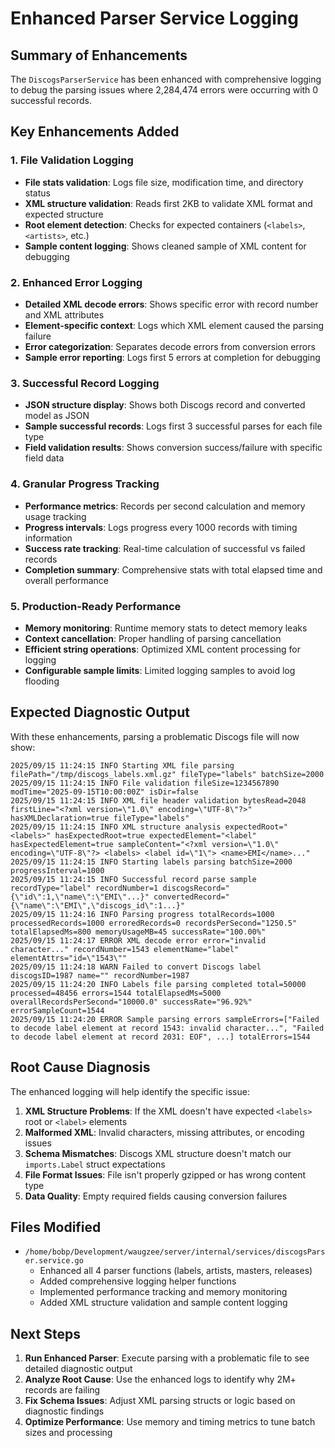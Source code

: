 # Enhanced Parser Service Logging

## Summary of Enhancements

The `DiscogsParserService` has been enhanced with comprehensive logging to debug the parsing issues where 2,284,474 errors were occurring with 0 successful records.

## Key Enhancements Added

### 1. **File Validation Logging**
- **File stats validation**: Logs file size, modification time, and directory status
- **XML structure validation**: Reads first 2KB to validate XML format and expected structure
- **Root element detection**: Checks for expected containers (`<labels>`, `<artists>`, etc.)
- **Sample content logging**: Shows cleaned sample of XML content for debugging

### 2. **Enhanced Error Logging**
- **Detailed XML decode errors**: Shows specific error with record number and XML attributes
- **Element-specific context**: Logs which XML element caused the parsing failure
- **Error categorization**: Separates decode errors from conversion errors
- **Sample error reporting**: Logs first 5 errors at completion for debugging

### 3. **Successful Record Logging**
- **JSON structure display**: Shows both Discogs record and converted model as JSON
- **Sample successful records**: Logs first 3 successful parses for each file type
- **Field validation results**: Shows conversion success/failure with specific field data

### 4. **Granular Progress Tracking**
- **Performance metrics**: Records per second calculation and memory usage tracking
- **Progress intervals**: Logs progress every 1000 records with timing information
- **Success rate tracking**: Real-time calculation of successful vs failed records
- **Completion summary**: Comprehensive stats with total elapsed time and overall performance

### 5. **Production-Ready Performance**
- **Memory monitoring**: Runtime memory stats to detect memory leaks
- **Context cancellation**: Proper handling of parsing cancellation
- **Efficient string operations**: Optimized XML content processing for logging
- **Configurable sample limits**: Limited logging samples to avoid log flooding

## Expected Diagnostic Output

With these enhancements, parsing a problematic Discogs file will now show:

```log
2025/09/15 11:24:15 INFO Starting XML file parsing filePath="/tmp/discogs_labels.xml.gz" fileType="labels" batchSize=2000
2025/09/15 11:24:15 INFO File validation fileSize=1234567890 modTime="2025-09-15T10:00:00Z" isDir=false
2025/09/15 11:24:15 INFO XML file header validation bytesRead=2048 firstLine="<?xml version=\"1.0\" encoding=\"UTF-8\"?>" hasXMLDeclaration=true fileType="labels"
2025/09/15 11:24:15 INFO XML structure analysis expectedRoot="<labels>" hasExpectedRoot=true expectedElement="<label" hasExpectedElement=true sampleContent="<?xml version=\"1.0\" encoding=\"UTF-8\"?> <labels> <label id=\"1\"> <name>EMI</name>..."
2025/09/15 11:24:15 INFO Starting labels parsing batchSize=2000 progressInterval=1000
2025/09/15 11:24:15 INFO Successful record parse sample recordType="label" recordNumber=1 discogsRecord="{\"id\":1,\"name\":\"EMI\"...}" convertedRecord="{\"name\":\"EMI\",\"discogs_id\":1...}"
2025/09/15 11:24:16 INFO Parsing progress totalRecords=1000 processedRecords=1000 erroredRecords=0 recordsPerSecond="1250.5" totalElapsedMs=800 memoryUsageMB=45 successRate="100.00%"
2025/09/15 11:24:17 ERROR XML decode error error="invalid character..." recordNumber=1543 elementName="label" elementAttrs="id=\"1543\""
2025/09/15 11:24:18 WARN Failed to convert Discogs label discogsID=1987 name="" recordNumber=1987
2025/09/15 11:24:20 INFO Labels file parsing completed total=50000 processed=48456 errors=1544 totalElapsedMs=5000 overallRecordsPerSecond="10000.0" successRate="96.92%" errorSampleCount=1544
2025/09/15 11:24:20 ERROR Sample parsing errors sampleErrors=["Failed to decode label element at record 1543: invalid character...", "Failed to decode label element at record 2031: EOF", ...] totalErrors=1544
```

## Root Cause Diagnosis

The enhanced logging will help identify the specific issue:

1. **XML Structure Problems**: If the XML doesn't have expected `<labels>` root or `<label>` elements
2. **Malformed XML**: Invalid characters, missing attributes, or encoding issues
3. **Schema Mismatches**: Discogs XML structure doesn't match our `imports.Label` struct expectations
4. **File Format Issues**: File isn't properly gzipped or has wrong content type
5. **Data Quality**: Empty required fields causing conversion failures

## Files Modified

- `/home/bobp/Development/waugzee/server/internal/services/discogsParser.service.go`
  - Enhanced all 4 parser functions (labels, artists, masters, releases)
  - Added comprehensive logging helper functions
  - Implemented performance tracking and memory monitoring
  - Added XML structure validation and sample content logging

## Next Steps

1. **Run Enhanced Parser**: Execute parsing with a problematic file to see detailed diagnostic output
2. **Analyze Root Cause**: Use the enhanced logs to identify why 2M+ records are failing
3. **Fix Schema Issues**: Adjust XML parsing structs or logic based on diagnostic findings
4. **Optimize Performance**: Use memory and timing metrics to tune batch sizes and processing